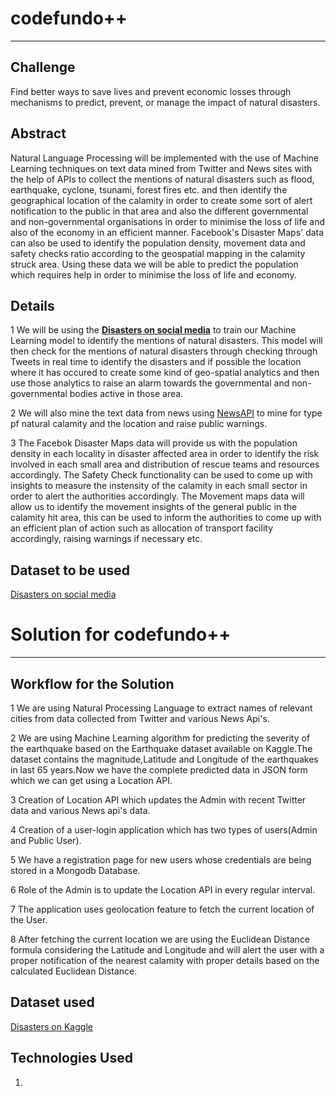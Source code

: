 # codefundo++
<hr>

## Challenge
  Find better ways to save lives and prevent economic losses through mechanisms to predict, prevent, or manage the impact of natural disasters.

## Abstract
  Natural Language Processing will be implemented with the use of Machine Learning techniques on text data mined from Twitter and News sites with the help of APIs to collect the mentions of natural disasters such as flood, earthquake, cyclone, tsunami, forest fires etc. and then identify the geographical location of the calamity in order to create some sort of alert notification to the public in that area and also the different governmental and non-governmental organisations in order to minimise the loss of life and also of the economy in an efficient manner. Facebook's Disaster Maps' data can also be used to identify the population density, movement data and safety checks ratio according to the geospatial mapping in the calamity struck area. Using these data we will be able to predict the population which requires help in order to minimise the loss of life and economy.
  
## Details
  1 We will be using the <a href='https://www.figure-eight.com/data-for-everyone/'><b>Disasters on social media</b></a> to train our Machine Learning model to identify the mentions of natural disasters. This model will then check for the mentions of natural disasters through checking through Tweets in real time to identify the disasters and if possible the location where it has occured to create some kind of geo-spatial analytics and then use those analytics to raise an alarm towards the governmental and non-governmental bodies active in those area.
 
 2 We will also mine the text data from news using <a href='https://newsapi.org/'>NewsAPI</a> to mine for type pf natural calamity and the location and raise public warnings.
 
 3 The Facebok Disaster Maps data will provide us with the population density in each locality in disaster affected area in order to identify the risk involved in each small area and distribution of rescue teams and resources accordingly. The Safety Check functionality can be used to come up with insights to measure the instensity of the calamity in each small sector in order to alert the authorities accordingly. The Movement maps data will allow us to identify the movement insights of the general public in the calamity hit area, this can be used to inform the authorities to come up with an efficient plan of action such as allocation of transport facility accordingly, raising warnings if necessary etc.
 
## Dataset to be used
[Disasters on social media](https://www.figure-eight.com/data-for-everyone/)

# Solution for codefundo++
<hr>

## Workflow for the Solution
  
 1 We are using Natural Processing Language to extract names of relevant cities from data collected from Twitter and various News Api's.
  
 2 We are using Machine Learning algorithm for predicting the severity of the earthquake based on the Earthquake dataset available on
 Kaggle.The dataset contains the magnitude,Latitude and Longitude of the earthquakes in last 65 years.Now we have the complete predicted 
 data in JSON form which we can get using a Location API.
  
 3 Creation of Location API which updates the Admin with recent Twitter data and various News api's data.

 4 Creation of a user-login application which has two types of users(Admin and Public User).
   
 5 We have a registration page for new users whose credentials are being stored in a Mongodb Database.
   
 6 Role of the Admin is to update the Location API in every regular interval.
   
 7 The application uses geolocation feature to fetch the current location of the User.
   
 8 After fetching the current location we are using the Euclidean Distance formula considering the Latitude and Longitude and will alert the user with a proper notification of the nearest calamity with proper details based on the calculated Euclidean Distance.      
  
## Dataset used 
[Disasters on Kaggle](https://www.kaggle.com/usgs/earthquake-database#database.csv)

## Technologies Used

  1. 
